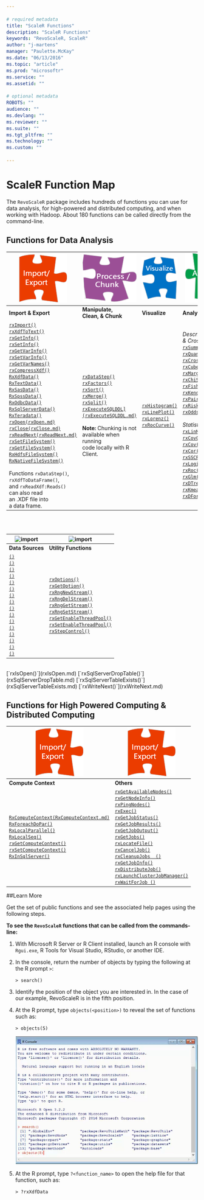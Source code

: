 ```yaml
---

# required metadata
title: "ScaleR Functions"
description: "ScaleR Functions"
keywords: "RevoScaleR, ScaleR"
author: "j-martens"
manager: "Paulette.McKay"
ms.date: "06/13/2016"
ms.topic: "article"
ms.prod: "microsoftr"
ms.service: ""
ms.assetid: ""

# optional metadata
ROBOTS: ""
audience: ""
ms.devlang: ""
ms.reviewer: ""
ms.suite: ""
ms.tgt_pltfrm: ""
ms.technology: ""
ms.custom: ""

---
```


# ScaleR Function Map

The `RevoScaleR` package includes hundreds of functions you can use for data analysis, for high-powered and distributed computing, and when working with Hadoop. About 180 functions can be called directly from the command-line.


## Functions for Data Analysis

|![import](../media/scaler-puzzle1.png)|![import](../media/scaler-puzzle2.png)|![import](../media/scaler-puzzle3.png)|![import](../media/scaler-puzzle4.png)|![import](../media/scaler-puzzle5.png)|  
|-----------------------|-----------------------|-----------------------|-----------------------|-----------------------|
|**Import & Export**    |**Manipulate,          <br /> Clean, & Chunk**|**Visualize**          |**Analyze & Learn**    |**Predict**    |
|<!--COL-1-->[`rxImport()`]() <br /> [`rxXdfToText()`]() <br /> [`rxGetInfo()`]() <br /> [`rxSetInfo()`]() <br /> [`rxGetVarInfo()`]() <br /> [`rxSetVarInfo()`]() <br /> [`rxGetVarNames()`]() <br /> [`rxCompressXdf()`]() <br /> [`RxXdfData()`]()<br />[`RxTextData()`]() <br /> [`RxSasData()`]() <br /> [`RxSpssData()`]() <br /> [`RxOdbcData()`]() <br /> [`RxSqlServerData()`](RxSqlServerData.md) <br />[`RxTeradata()`]() <br />[`rxOpen(rxOpen.md)`]() <br />[`rxClose(rxClose.md)`]()  <br />[`rxReadNext(rxReadNext.md)`]() <br /> [`rxSetFileSystem()`]() <br /> [`rxGetFileSystem()`]() <br />[`RxHdfsFileSystem()`]() <br /> [`RxNativeFileSystem()`]() <br /><br />  Functions `rxDataStep()`,<br/> `rxXdfToDataFrame()`, <br/>and `rxReadXdf:Reads()`<br/> can also read <br/>an .XDF file into <br/>a data  frame.|<!--COL-2--> [`rxDataStep()`]() <br /> [`rxFactors()`]() <br /> [`rxSort()`]() <br /> [`rxMerge()`]() <br /> [`rxSplit()`]() <br /> [`rxExecuteSQLDDL](rxExecuteSQLDDL.md)`]()<br /> <br /> **Note:** Chunking is not <br />available when running <br />code locally with R Client.|<!--COL-3--> [`rxHistogram()`]() <br />[`rxLinePlot()`]() <br /> [`rxLorenz()`]()  <br /> [`rxRocCurve()`]()|<!--COL-4-->_Descriptive Statistics <br/>& Cross-Tabulation:_ <br /> [`rxSummary()`]() <br /> [`rxQuantile()`]() <br /> [`rxCrossTabs()`]() <br /> [`rxCube()`]() <br /> [`rxMarginals()`]()  <br /> [`rxChiSquaredTest()`]() <br /> [`rxFisherTest()`]() <br /> [`rxKendallCor()`]() <br /> [`rxPairwiseCrossTab()`]() <br /> [`rxRiskRatio()`]() <br /> [`rxOddsRatio()`]()<br /> <br /> _Statistical Modeling:_ <br /> [`rxLinMod()`]() <br /> [`rxCovCor()`]() <br />[`rxCov()`]() <br /> [`rxCor()`]()  <br /> [`rxSSCP()`]() <br />[`rxLogit()`]() <br /> [`rxRoc()`]()  <br /> [`rxGlm()`]() <br />[`rxDTree()`]() <br /> [`rxKmeans()`]()  <br /> [`rxDForest()`]()|<!--COL-5--> [`rxPredict()`]() |



<br>
<br>

|![import](../media/scaler-data.png)  |![import](../media/scaler-utility.png)|  
|----------------------------------------|--------------------------------------|
|**Data Sources**                        |**Utility Functions**                 |
|<!--COL-1--> [`()`]() <br /> [`()`]() <br /> [`()`]() <br /> [`()`]() <br /> [`()`]() <br /> [`()`]() <br /> [`()`]() <br /> [`()`]() <br /> [`()`]() <br /> [`()`]() <br /> [`()`]() <br /> [`()`]() <br /> [`()`]() <br /> [`()`]() <br /> [`()`]() <br /> [`()`]()|<!--COL-2-->  [`rxOptions()`]()<br /> [`rxGetOption()`]() <br /> [`rxRngNewStream()`]() <br /> [`rxRngDelStream()`]() <br /> [`rxRngGetStream()`]() <br /> [`rxRngSetStream()`]() <br /> [`rxGetEnableThreadPool()`]() <br /> [`rxSetEnableThreadPool()`]()  <br /> [`rxStepControl()`]() | 



<br>
[`rxIsOpen()`](rxIsOpen.md)
[`rxSqlServerDropTable()`](rxSqlServerDropTable.md)     
[`rxSqlServerTableExists()`](rxSqlServerTableExists.md)
[`rxWriteNext()`](rxWriteNext.md)
<br>


## Functions for High Powered Computing & Distributed Computing

|![import](../media/scaler-puzzle1.png)|![import](../media/scaler-puzzle1.png)|  
|--------------------------------------|--------------------------------------|
|**Compute Context**                   |**Others**                            |
|<!--COL-1-->[`RxComputeContext(RxComputeContext.md)`]() <br /> [`RxForeachDoPar()`]() <br /> [`RxLocalParallel()`]() <br /> [`RxLocalSeq()`]() <br /> [`rxGetComputeContext()`](rxGetComputeContext.md) <br /> [`rxSetComputeContext()`](rxSetComputeContext.md) <br /> [`RxInSqlServer()`](RxInSqlServer.md)|<!--COL-2--> [`rxGetAvailableNodes()`]() <br /> [`rxGetNodeInfo()`]() <br /> [`rxPingNodes()`]() <br /> [`rxExec()`]() <br /> [`rxGetJobStatus()`]() <br /> [`rxGetJobResults()`]() <br /> [`rxGetJobOutput()`]() <br /> [`rxGetJobs()`]() <br /> [`rxLocateFile()`]() <br /> [`rxCancelJob()`]() <br /> [`rxCleanupJobs  ()`]() <br /> [`rxGetJobInfo()`]() <br /> [`rxDistributeJob()`]() <br /> [`rxLaunchClusterJobManager()`]() <br /> [`rxWaitForJob ()`]()| 


##Learn More

Get the set of public functions and see the associated help pages using the following steps.

**To see the `RevoScaleR` functions that can be called from the commands-line:**

1. With Microsoft R Server or R Client installed, launch an R console with `Rgui.exe`, R Tools for Visual Studio, RStudio, or another IDE. 

1. In the console, return the number of objects by typing the following at the R prompt `>`:
   ```
   > search()
   ```

1. Identify the position of the object you are interested in. In the case of our example, RevoScaleR is in the fifth position.

1. At the R prompt, type `objects(<position>)` to reveal the set of functions such as:
   ```
   > objects(5)
   ```

   ![objects](../media/scaler-rconsole-obj.png)

1. At the R prompt, type `?<function_name>` to open the help file for that function, such as:
   ```
   > ?rxXdfData
   ```
